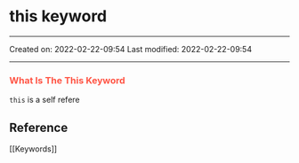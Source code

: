 # this keyword
___

Created on: 2022-02-22-09:54
Last modified: 2022-02-22-09:54

___

### <span style="color: #ff5545;text-transform: capitalize;">What is the this keyword</span>

`this` is a self refere

## Reference
[[Keywords]]